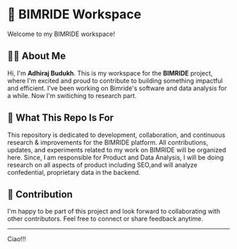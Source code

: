 # 🚗 BIMRIDE Workspace

Welcome to my BIMRIDE workspace!

## 🙋‍♂️ About Me
Hi, I'm **Adhiraj Budukh**. This is my workspace for the **BIMRIDE** project, where I'm excited and proud to contribute to building something impactful and efficient. I've been working on Bimride's software and data analysis for a while.
Now I'm switiching to research part.

## 💼 What This Repo Is For
This repository is dedicated to development, collaboration, and continuous research & improvements for the BIMRIDE platform. All contributions, updates, and experiments related to my work on BIMRIDE will be organized here.
Since, I am responsible for Product and Data Analysis, I will be doing research on all aspects of product including SEO,and will analyze confedential, proprietary data in the backend.

## 🤝 Contribution
I'm happy to be part of this project and look forward to collaborating with other contributors. Feel free to connect or share feedback anytime.

---

Ciao!!!